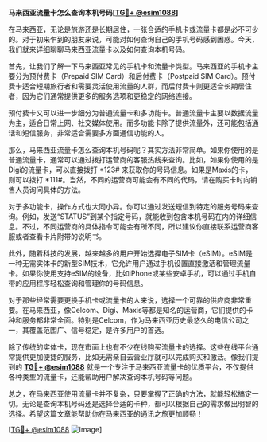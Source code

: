 **马来西亚流量卡怎么查询本机号码[[TG💪+ @esim1088](https://t.me/s/esim1088)]**

在马来西亚，无论是旅游还是长期居住，一张合适的手机卡或流量卡都是必不可少的。对于初来乍到的朋友来说，可能对如何查询自己的手机号码感到困惑。今天，我们就来详细聊聊马来西亚流量卡以及如何查询本机号码。

首先，让我们了解一下马来西亚常见的手机卡和流量卡类型。马来西亚的手机卡主要分为预付费卡（Prepaid SIM Card）和后付费卡（Postpaid SIM Card）。预付费卡适合短期旅行者和需要灵活使用流量的人群，而后付费卡则更适合长期居住者，因为它们通常提供更多的服务选项和更稳定的网络连接。

预付费卡又可以进一步细分为普通流量卡和多功能卡。普通流量卡主要以数据流量为主，适合日常上网、社交媒体使用。而多功能卡除了提供流量外，还可能包括通话和短信服务，非常适合需要多方面通信功能的人。

那么，马来西亚流量卡怎么查询本机号码呢？其实方法非常简单。如果你使用的是普通流量卡，通常可以通过拨打运营商的客服热线来查询。比如，如果你使用的是Digi的流量卡，可以直接拨打 *123# 来获取你的号码信息。如果是Maxis的卡，则可以拨打 *111#。当然，不同的运营商可能会有不同的代码，请在购买卡时向销售人员询问具体的方法。

对于多功能卡，操作方式也大同小异。你可以通过发送短信到特定的服务号码来查询。例如，发送“STATUS”到某个指定号码，就能收到包含本机号码在内的详细信息。不过，不同运营商的具体指令可能会有所不同，所以建议你直接联系运营商客服或者查看卡片附带的说明书。

此外，随着科技的发展，越来越多的用户开始选择电子SIM卡（eSIM）。eSIM是一种无需实体卡的新型SIM技术，它允许用户通过手机设置直接激活和管理流量卡。如果你使用支持eSIM的设备，比如iPhone或某些安卓手机，可以通过手机自带的应用程序轻松查询和管理你的号码信息。

对于那些经常需要更换手机卡或流量卡的人来说，选择一个可靠的供应商非常重要。在马来西亚，像Celcom、Digi、Maxis等都是知名的运营商，它们提供的卡种和服务都非常全面。特别是Celcom，作为马来西亚历史最悠久的电信公司之一，其覆盖范围广、信号稳定，是许多用户的首选。

除了传统的实体卡，现在市面上也有不少在线购买流量卡的选择。这些在线平台通常提供更加便捷的服务，比如无需亲自去营业厅就可以完成购买和激活。像我们提到的 **[TG💪+ @esim1088](https://t.me/s/esim1088)** 就是一个专注于马来西亚流量卡的优质平台，不仅提供各种类型的流量卡，还能帮助用户解决查询本机号码等问题。

总之，在马来西亚使用流量卡并不复杂，只要掌握了正确的方法，就能轻松搞定一切。无论是查询本机号码还是选择合适的卡种，都可以根据自己的需求做出明智的选择。希望这篇文章能帮助你在马来西亚的通讯之旅更加顺畅！

[[TG💪+ @esim1088](https://t.me/s/esim1088) ![Image](https://i.postimg.cc/4NQfJmqS/Snipaste-2025-05-13-00-14-12.png)]